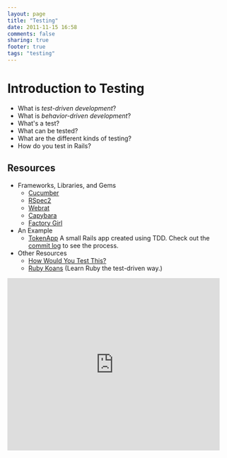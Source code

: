 ```yaml
---
layout: page
title: "Testing"
date: 2011-11-15 16:58
comments: false
sharing: true
footer: true
tags: "testing"
---
```


# Introduction to Testing

* What is *test-driven development*?
* What is *behavior-driven development*?
* What's a test?
* What can be tested?
* What are the different kinds of testing?
* How do you test in Rails?

## Resources

* Frameworks, Libraries, and Gems
  * [Cucumber][1]
  * [RSpec2][2]
  * [Webrat][3]
  * [Capybara][4]
  * [Factory Girl][5]
* An Example
  * [TokenApp][7] A small Rails app created using TDD. Check out the [commit
    log][8] to see the process.
* Other Resources
  * [How Would You Test This?][6]
  * [Ruby Koans][9] (Learn Ruby the test-driven way.)

<iframe src="https://docs.google.com/presentation/embed?id=1tv7emvF871MXnLJySX4LY0wfcg75x7d9s1gXj7azuTQ&start=false&loop=false&delayms=3000" frameborder="0" width="480" height="389" allowfullscreen="true" webkitallowfullscreen="true"></iframe>

[1]: http://cukes.info/ 'Cucumber'
[2]: https://www.relishapp.com/rspec 'RSpec2'
[3]: https://github.com/brynary/webrat 'Webrat'
[4]: https://github.com/jnicklas/capybara 'Capybara'
[5]: https://github.com/thoughtbot/factory_girl 'Factory Girl'
[7]: https://github.com/erochest/tokenapp 'Token App'
[6]: http://clarkware.com/blog/2007/09/08/how-would-you-test-this 'How Would You Test This?'
[8]: https://github.com/erochest/tokenapp/commits/master 'Token App commit log'
[9]: http://rubykoans.com/ 'Ruby Koans'

